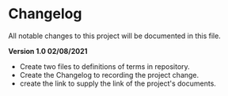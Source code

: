 # **Changelog**

All notable changes to this project will be documented in this file.

**Version 1.0   02/08/2021**

- Create two files to definitions of terms in repository.
- Create the Changelog to recording the project change.
- create the link to supply the link of the project's documents.
